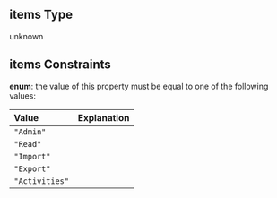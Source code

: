 ## items Type

unknown

## items Constraints

**enum**: the value of this property must be equal to one of the following values:

| Value          | Explanation |
| :------------- | :---------- |
| `"Admin"`      |             |
| `"Read"`       |             |
| `"Import"`     |             |
| `"Export"`     |             |
| `"Activities"` |             |
